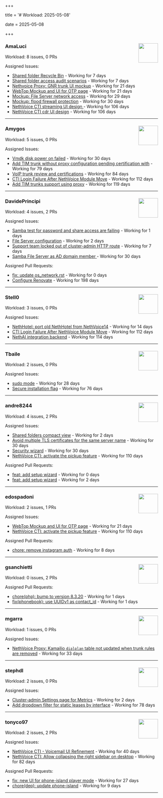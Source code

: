 +++

title = '# Workload: 2025-05-08'

date = 2025-05-08

+++

### AmaLuci <img src='https://avatars.githubusercontent.com/u/166636295?v=4&s=64' width='64' height='64' style='float:right;' /> ###
Workload: 8 issues, 0 PRs


Assigned Issues:
- [Shared folder Recycle Bin](https://github.com/NethServer/dev/issues/7435) - Working for 7 days
- [Shared folder access audit scenarios](https://github.com/NethServer/dev/issues/7434) - Working for 7 days
- [Nethvoice Proxy: GNR trunk UI mockup](https://github.com/NethServer/dev/issues/7411) - Working for 21 days
- [WebTop Mockup and UI for OTP page](https://github.com/NethServer/dev/issues/7410) - Working for 21 days
- [Mockup: File Server network access](https://github.com/NethServer/dev/issues/7389) - Working for 29 days
- [Mockup: flood firewall protection](https://github.com/NethServer/nethsecurity/issues/1160) - Working for 30 days
- [NethVoice CTI streaming UI design ](https://github.com/NethServer/dev/issues/7272) - Working for 106 days
- [NethVoice CTI cdr UI design](https://github.com/NethServer/dev/issues/7271) - Working for 106 days
---

### Amygos <img src='https://avatars.githubusercontent.com/u/510232?v=4&s=64' width='64' height='64' style='float:right;' /> ###
Workload: 5 issues, 0 PRs


Assigned Issues:
- [Vmdk disk power on failed](https://github.com/NethServer/dev/issues/7380) - Working for 30 days
- [Add TIM trunk without proxy configuration pending certification with](https://github.com/NethServer/dev/issues/7321) - Working for 79 days
- [VoIP trunk review and certifications](https://github.com/NethServer/dev/issues/7310) - Working for 84 days
- [CTI Login Failure After NethVoice Module Move](https://github.com/NethServer/dev/issues/7258) - Working for 112 days
- [Add TIM trunks support using proxy](https://github.com/NethServer/dev/issues/7240) - Working for 119 days
---

### DavidePrincipi <img src='https://avatars.githubusercontent.com/u/2920838?v=4&s=64' width='64' height='64' style='float:right;' /> ###
Workload: 4 issues, 2 PRs


Assigned Issues:
- [Samba test for password and share access are failing](https://github.com/NethServer/dev/issues/7443) - Working for 1 days
- [File Server configuration](https://github.com/NethServer/dev/issues/7438) - Working for 2 days
- [Support team locked out of cluster-admin HTTP route](https://github.com/NethServer/dev/issues/7436) - Working for 7 days
- [Samba File Server as AD domain member ](https://github.com/NethServer/dev/issues/7384) - Working for 30 days

Assigned Pull Requests:
- [fix: update os_network.rst](https://github.com/NethServer/ns8-docs/pull/163) - Working for 0 days
- [Configure Renovate](https://github.com/NethServer/ns8-passbolt/pull/1) - Working for 198 days
---

### Stell0 <img src='https://avatars.githubusercontent.com/u/4547897?v=4&s=64' width='64' height='64' style='float:right;' /> ###
Workload: 3 issues, 0 PRs


Assigned Issues:
- [NethHotel: port old NethHotel from NethVoice14](https://github.com/NethServer/dev/issues/7425) - Working for 14 days
- [CTI Login Failure After NethVoice Module Move](https://github.com/NethServer/dev/issues/7258) - Working for 112 days
- [NethAI integration backend](https://github.com/NethServer/dev/issues/7248) - Working for 114 days
---

### Tbaile <img src='https://avatars.githubusercontent.com/u/8052641?v=4&s=64' width='64' height='64' style='float:right;' /> ###
Workload: 2 issues, 0 PRs


Assigned Issues:
- [sudo mode](https://github.com/NethServer/nethsecurity/issues/1164) - Working for 28 days
- [Secure installation flag](https://github.com/NethServer/nethsecurity/issues/1088) - Working for 76 days
---

### andre8244 <img src='https://avatars.githubusercontent.com/u/4612169?v=4&s=64' width='64' height='64' style='float:right;' /> ###
Workload: 4 issues, 2 PRs


Assigned Issues:
- [Shared folders compact view](https://github.com/NethServer/dev/issues/7439) - Working for 2 days
- [Avoid multiple TLS certificates for the same server name](https://github.com/NethServer/dev/issues/7383) - Working for 30 days
- [Security wizard](https://github.com/NethServer/nethsecurity/issues/1157) - Working for 30 days
- [NethVoice CTI: activate the pickup feature](https://github.com/NethServer/dev/issues/7262) - Working for 110 days

Assigned Pull Requests:
- [feat: add setup wizard](https://github.com/NethServer/nethsecurity-docs/pull/165) - Working for 0 days
- [feat: add setup wizard](https://github.com/NethServer/nethsecurity-ui/pull/539) - Working for 2 days
---

### edospadoni <img src='https://avatars.githubusercontent.com/u/6152486?v=4&s=64' width='64' height='64' style='float:right;' /> ###
Workload: 2 issues, 1 PRs


Assigned Issues:
- [WebTop Mockup and UI for OTP page](https://github.com/NethServer/dev/issues/7410) - Working for 21 days
- [NethVoice CTI: activate the pickup feature](https://github.com/NethServer/dev/issues/7262) - Working for 110 days

Assigned Pull Requests:
- [chore: remove instagram auth](https://github.com/nethesis/icaro/pull/198) - Working for 8 days
---

### gsanchietti <img src='https://avatars.githubusercontent.com/u/804596?v=4&s=64' width='64' height='64' style='float:right;' /> ###
Workload: 0 issues, 2 PRs


Assigned Pull Requests:
- [chore(php): bump to version 8.3.20](https://github.com/NethServer/ns8-webtop/pull/120) - Working for 1 days
- [fix(phonebook): use UUIDv1 as contact_id](https://github.com/NethServer/ns8-webtop/pull/119) - Working for 1 days
---

### mgarra <img src='https://avatars.githubusercontent.com/u/175953247?v=4&s=64' width='64' height='64' style='float:right;' /> ###
Workload: 1 issues, 0 PRs


Assigned Issues:
- [NethVoice Proxy: Kamailio `dialplan` table not updated when trunk rules are removed](https://github.com/NethServer/dev/issues/7379) - Working for 33 days
---

### stephdl <img src='https://avatars.githubusercontent.com/u/3164851?v=4&s=64' width='64' height='64' style='float:right;' /> ###
Workload: 2 issues, 0 PRs


Assigned Issues:
- [Cluster-admin Settings page for Metrics](https://github.com/NethServer/dev/issues/7440) - Working for 2 days
- [Add dropdown filter for static leases by interface](https://github.com/NethServer/nethsecurity/issues/1085) - Working for 78 days
---

### tonyco97 <img src='https://avatars.githubusercontent.com/u/36625268?v=4&s=64' width='64' height='64' style='float:right;' /> ###
Workload: 2 issues, 2 PRs


Assigned Issues:
- [NethVoice CTI - Voicemail UI Refinement](https://github.com/NethServer/dev/issues/7368) - Working for 40 days
- [NethVoice CTI: Allow collapsing the right sidebar on desktop](https://github.com/NethServer/dev/issues/7317) - Working for 82 days

Assigned Pull Requests:
- [fix: new UI for phone-island player mode](https://github.com/nethesis/phone-island/pull/93) - Working for 27 days
- [chore(dep): update phone-island](https://github.com/NethServer/nethlink/pull/62) - Working for 9 days
---

